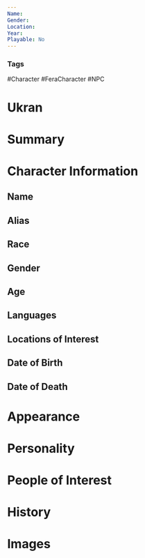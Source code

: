 ```yaml
---
Name: 
Gender: 
Location: 
Year: 
Playable: No
---
```


### Tags
#Character #FeraCharacter #NPC

# Ukran


# Summary


# Character Information

## Name

## Alias

## Race

## Gender

## Age

## Languages

## Locations of Interest

## Date of Birth

## Date of Death

# Appearance

# Personality

# People of Interest

# History

# Images
